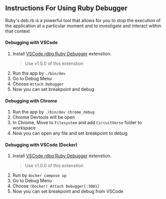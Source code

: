 ## Instructions For Using Ruby Debugger
Ruby's deb.rb is a powerful tool that allows for you to stop the execution of the application at a particular moment and to investigate and interact within that context

#### Debugging with VSCode
1. Install [VSCode rdbg Ruby Debugger](https://marketplace.visualstudio.com/items?itemName=KoichiSasada.vscode-rdbg) extenstion.
    >  Use v1.0.0 of this extenstion
2. Run the app by `./bin/dev`
3. Go to Debug Menu
4. Choose `Attach Debugger`
5. Now you can set breakpoint and  debug

#### Debugging with Chrome

1. Run the app by `./bin/dev chrome_debug`
2. Chrome Devtools will be open
3. In Chrome, Move to `Filesystem` and add `CircuitVerse` folder to workspace
4. Now you can open any file and set breakpoint to debug

#### Debugging with VSCode (Docker)
1. Install [VSCode rdbg Ruby Debugger](https://marketplace.visualstudio.com/items?itemName=KoichiSasada.vscode-rdbg) extenstion.
    >  Use v1.0.0 of this extenstion
2. Run by `docker compose up`
3. Go to Debug Menu
4. Choose `(Docker) Attach Debugger[:3001]`
5. Now you can set breakpoint and  debug from VSCode 